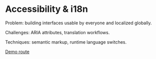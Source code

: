 # Accessibility & i18n

Problem: building interfaces usable by everyone and localized globally.

Challenges: ARIA attributes, translation workflows.

Techniques: semantic markup, runtime language switches.

[Demo route](/a11y-i18n)
